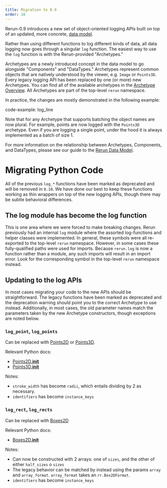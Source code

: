 ```yaml
---
title: Migration to 0.9
order: 10
---
```


Rerun-0.9 introduces a new set of object-oriented logging APIs built on top of an updated, more concrete,
[data model](../concepts/entity-component.md).

Rather than using different functions to log different kinds of data, all data logging now goes through a singular `log`
function. The easiest way to use the `log` function is with the Rerun-provided "Archetypes."

Archetypes are a newly introduced concept in the data model to go alongside "Components" and "DataTypes." Archetypes
represent common objects that are natively understood by the viewer, e.g. `Image` or `Points3D`. Every legacy logging
API has been replaced by one (or more) new Archetypes. You can find all of the available archetypes in the
[Archetype Overview](data_types/archetypes.md). All Archetypes are part of the top-level `rerun` namespace.

In practice, the changes are mostly demonstrated in the following example:

code-example: log_line

Note that for any Archetype that supports batching the object names are now plural. For example, points are now logged
with the `Points3D` archetype. Even if you are logging a single point, under the hood it is always implemented as a
batch of size 1.

For more information on the relationship between Archetypes, Components, and DataTypes, please see our guide to the [Rerun Data Model](../concepts/entity-component.md).

# Migrating Python Code

All of the previous `log_*` functions have been marked as deprecated and will be removed in `0.10`. We have done our
best to keep these functions working as thin wrappers on top of the new logging APIs, though there may be subtle
behavioral differences.

## The log module has become the log function
This is one area where we were forced to make breaking changes.  Rerun previously had an internal `log` module where the
assorted log-functions and helper classes were implemented. In general, these symbols were all re-exported to the
top-level `rerun` namespace.  However, in some cases these fully-qualified paths were used for imports. Because
`rerun.log` is now a function rather than a module, any such imports will result in an import error. Look for the
corresponding symbol in the top-level `rerun` namespace instead.

## Updating to the log APIs

In most cases migrating your code to the new APIs should be straightforward. The legacy functions have been marked as
deprecated and the deprecation warning should point you to the correct Archetype to use instead.  Additionally, in most
cases, the old parameter names match the parameters taken by the new Archetype constructors, though exceptions are noted below.

### `log_point`, `log_points`
Can be replaced with [Points2D](data_types/archetypes/points2d.md) or [Points3D](data_types/archetypes/points3d.md).

Relevant Python docs:
 - [Points2D.__init__](https://ref.rerun.io/docs/python/HEAD/common/spatial_archetypes/#rerun.Points2D.__init__)
 - [Points3D.__init__](https://ref.rerun.io/docs/python/HEAD/common/spatial_archetypes/#rerun.Points3D.__init__)

Notes:
 - `stroke_width` has become `radii`, which entails dividing by 2 as necessary.
 - `identifiers` has become `instance_keys`

### `log_rect`, `log_rects`
Can be replaced with [Boxes2D](data_types/archetypes/boxes2d.md)

Relevant Python docs:
 - [Boxes2D.__init__](https://ref.rerun.io/docs/python/HEAD/common/spatial_archetypes/#rerun.Boxes2D.__init__)

Notes:
 - Can now be constructed with 2 arrays: one of `sizes`, and the other of either `half_sizes` o `sizes`
 - The legacy behavior can be matched by instead using the params `array` and `array_format`. `array_format` takes an
   `rr.Box2DFormat`.
 - `identifiers` has become `instance_keys`

